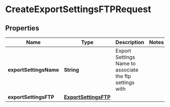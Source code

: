 
# CreateExportSettingsFTPRequest

## Properties
Name | Type | Description | Notes
------------ | ------------- | ------------- | -------------
**exportSettingsName** | **String** | Export Settings Name to associate the ftp settings with | 
**exportSettingsFTP** | [**ExportSettingsFTP**](.md) |  | 



